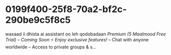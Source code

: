 # 0199f400-25f8-70a2-bf2c-290be9c5f8c5
waxaad ii dhista ai assistant oo leh qodobadaan *Premium (5 Maalmood Free Trial) – Coming Soon* ⚡ *Enjoy exclusive features!*   – Chat with anyone worldwide   – Access to private groups &amp; s...
